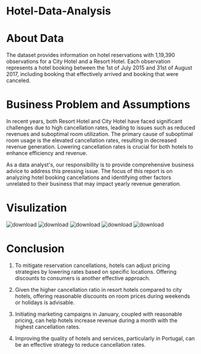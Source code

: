 # Hotel-Data-Analysis
# About Data
The dataset provides information on hotel reservations with 1,19,390 observations for a City Hotel and a Resort Hotel. Each observation represents a hotel booking between the 1st of July 2015 and 31st of August 2017, including booking that effectively arrived and booking that were canceled.

# Business Problem and Assumptions
In recent years, both Resort Hotel and City Hotel have faced significant challenges due to high cancellation rates, leading to issues such as reduced revenues and suboptimal room utilization. The primary cause of suboptimal room usage is the elevated cancellation rates, resulting in decreased revenue generation. Lowering cancellation rates is crucial for both hotels to enhance efficiency and revenue.

As a data analyst's, our responsibility is to provide comprehensive business advice to address this pressing issue. The focus of this report is on analyzing hotel booking cancellations and identifying other factors unrelated to their business that may impact yearly revenue generation.

# Visulization
![download](https://github.com/kushmohit07/Hotel-Data-Analysis/assets/144076408/f506d0ea-99ae-4d15-a7c6-36db39a31866)
![download](https://github.com/kushmohit07/Hotel-Data-Analysis/assets/144076408/d2d3ed6e-141f-46ec-afb9-b20307ecddf8)
![download](https://github.com/kushmohit07/Hotel-Data-Analysis/assets/144076408/b3eab3e5-0147-4de8-a59a-a4f162eeb7f0)
![download](https://github.com/kushmohit07/Hotel-Data-Analysis/assets/144076408/a7294fc9-908a-408b-81ef-7a9e1f90511b)
![download](https://github.com/kushmohit07/Hotel-Data-Analysis/assets/144076408/59b46980-eee4-43c8-9cdd-379b52103aae)

# Conclusion
1. To mitigate reservation cancellations, hotels can adjust pricing strategies by lowering rates based on specific locations. Offering discounts to consumers is another effective approach.

2. Given the higher cancellation ratio in resort hotels compared to city hotels, offering reasonable discounts on room prices during weekends or holidays is advisable.

3. Initiating marketing campaigns in January, coupled with reasonable pricing, can help hotels increase revenue during a month with the highest cancellation rates.

4. Improving the quality of hotels and services, particularly in Portugal, can be an effective strategy to reduce cancellation rates.
